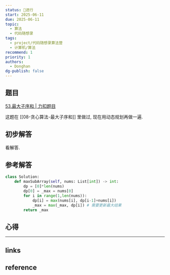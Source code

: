 ```yaml
---
status: 🔄进行
start: 2025-06-11
due: 2025-06-11
topic:
  - 算法
  - 代码随想录
tags:
  - project/代码随想录算法营
  - 计算机/算法
recommend: 1
priority: 1
authors:
  - Donghan
dg-publish: false
---
```

## 题目
[53.最大子序和 | 力扣题目](https://leetcode.cn/problems/maximum-subarray/)

这题在 [[08-贪心算法-最大子序和]] 里做过, 现在用动态规划再做一遍.
## 初步解答
看解答.

## 参考解答
```python
class Solution:
    def maxSubArray(self, nums: List[int]) -> int:
        dp = [0]*len(nums)
        dp[0] = _max = nums[0]
        for i in range(1,len(nums)):
            dp[i] = max(nums[i], dp[i-1]+nums[i])
            _max = max(_max, dp[i]) # 需要更新最大结果
        return _max
```


## 心得

---
## links


## reference
